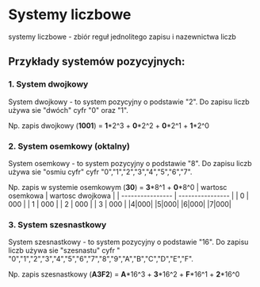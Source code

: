 # Systemy liczbowe
systemy liczbowe - zbiór reguł jednolitego zapisu i nazewnictwa liczb

## Przykłady systemów pozycyjnych:
 
### 1. System dwojkowy

System dwojkowy - to system pozycyjny o podstawie "2". Do zapisu liczb używa sie "dwóch" cyfr "0" oraz "1".

Np. zapis dwojkowy (**1001**) = **1**\*2^3 + **0**\*2^2 + **0**\*2^1 + **1**\*2^0

### 2. System osemkowy (oktalny)


System osemkowy - to system pozycyjny o podstawie "8". Do zapisu liczb używa sie "osmiu cyfr" cyfr "0","1","2","3","4","5","6","7".

Np. zapis w systemie osemkowym (**30**) = **3**\*8^1 + **0**\*8^0
| wartosc osemkowa | wartosc dwojkowa |
| ---------------- | ---------------- |
| 0 | 000 |
| 1 | 000 |
| 2 | 000 |
| 3 | 000 |
|4|000|
|5|000|
|6|000|
|7|000|







### 3. System szesnastkowy


System szesnastkowy - to system pozycyjny o podstawie "16". Do zapisu liczb używa sie "szesnastu" cyfr " "0","1","2","3","4","5","6","7","8","9","A","B","C","D","E","F".

Np. zapis szesnastkowy (**A3F2**) = **A**\*16^3 + **3**\*16^2 + **F**\*16^1 + **2**\*16^0


